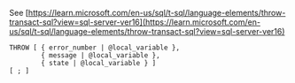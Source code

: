 See [https://learn.microsoft.com/en-us/sql/t-sql/language-elements/throw-transact-sql?view=sql-server-ver16](https://learn.microsoft.com/en-us/sql/t-sql/language-elements/throw-transact-sql?view=sql-server-ver16)
```
THROW [ { error_number | @local_variable },  
        { message | @local_variable },  
        { state | @local_variable } ]   
[ ; ]
```
